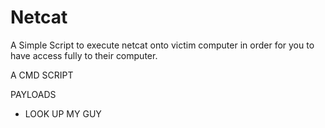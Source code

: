 # Netcat 
A Simple Script to execute netcat onto victim computer in order for you to have access fully to their computer.

A CMD SCRIPT 


PAYLOADS
- LOOK UP MY GUY


